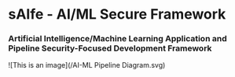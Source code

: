 # sAIfe - AI/ML Secure Framework

### Artificial Intelligence/Machine Learning Application and Pipeline Security-Focused Development Framework

![This is an image](/AI-ML Pipeline Diagram.svg)
